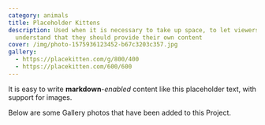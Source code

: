 ```yaml
---
category: animals
title: Placeholder Kittens
description: Used when it is necessary to take up space, to let viewers
  understand that they should provide their own content
cover: /img/photo-1575936123452-b67c3203c357.jpg
gallery:
  - https://placekitten.com/g/800/400
  - https://placekitten.com/600/600
---
```


It is easy to write **markdown**-*enabled* content like this placeholder text, with support for images.

Below are some Gallery photos that have been added to this Project.

